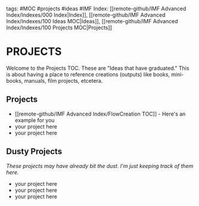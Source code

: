 tags: #MOC #projects #ideas #IMF
Index: [[remote-github/IMF Advanced Index/Indexes/000 Index|Index]], [[remote-github/IMF Advanced Index/Indexes/100 Ideas MOC|Ideas]], [[remote-github/IMF Advanced Index/Indexes/100 Projects MOC|Projects]] 

# PROJECTS
Welcome to the Projects TOC. These are "Ideas that have graduated." This is about having a place to reference creations (outputs) like books, mini-books, manuals, film projects, etcetera. 

## Projects 
- [[remote-github/IMF Advanced Index/FlowCreation TOC]] - Here's an example for you
 - your project here
 - your project here

## Dusty Projects
*These projects may have already bit the dust. I'm just keeping track of them here.*
 - your project here
 - your project here
 - your project here
